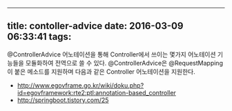 ---
title: contoller-advice
date: 2016-03-09 06:33:41
tags:
-----

@ControllerAdvice 어노테이션을 통해 Controller에서 쓰이는 몇가지 어노테이션 기능들을 모듈화하여 전역으로 쓸 수 있다.
@ControllerAdvice은 @RequestMapping이 붙은 메소드를 지원하며 다음과 같은 Controller 어노테이션을 지원한다.


- http://www.egovframe.go.kr/wiki/doku.php?id=egovframework:rte2:ptl:annotation-based_controller
- http://springboot.tistory.com/25
